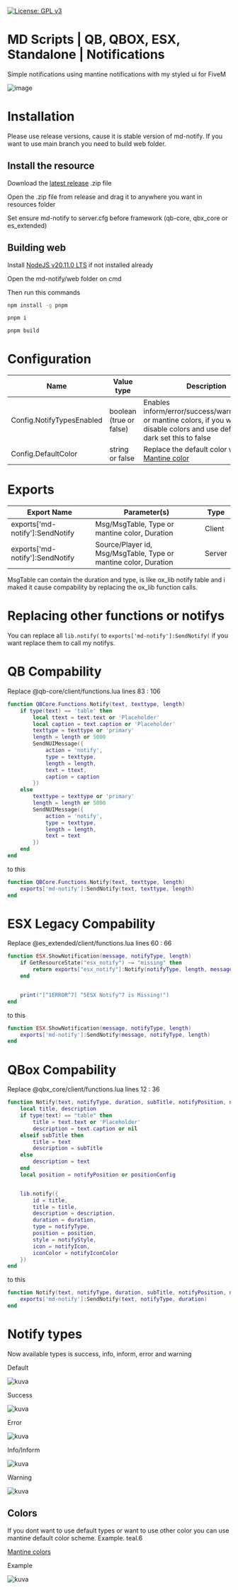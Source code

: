 [![License: GPL v3](https://img.shields.io/badge/License-GPLv3-blue.svg)](https://www.gnu.org/licenses/gpl-3.0)
# MD Scripts | QB, QBOX, ESX, Standalone | Notifications
Simple notifications using mantine notifications with my styled ui for FiveM

![image](https://github.com/Mekz1222/md-notify/assets/53654750/10cb14cb-1565-431f-8a5d-4dd83f5a4148)


# Installation

Please use release versions, cause it is stable version of md-notify. If you want to use main branch you need to build web folder.

## Install the resource

Download the [latest release](https://github.com/Mekz1222/md-notify/releases/latest) .zip file

Open the .zip file from release and drag it to anywhere you want in resources folder

Set ensure md-notify to server.cfg before framework (qb-core, qbx_core or es_extended)

## Building web

Install [NodeJS v20.11.0 LTS](https://nodejs.org/en) if not installed already

Open the md-notify/web folder on cmd

Then run this commands

```bat
npm install -g pnpm

pnpm i

pnpm build
```


# Configuration
| Name  | Value type | Description |
| ------------- | ------------- | ------------- |
| Config.NotifyTypesEnabled  | boolean (true or false)  | Enables inform/error/success/warning/default or mantine colors, if you want to disable colors and use default color dark set this to false  |
| Config.DefaultColor  | string or false  | Replace the default color with [Mantine color](https://mantine.dev/theming/colors/#default-colors)  |


# Exports
| Export Name  | Parameter(s) | Type |
| ------------- | ------------- | ------------- |
| exports['md-notify']:SendNotify  | Msg/MsgTable, Type or mantine color, Duration  | Client  |
| exports['md-notify']:SendNotify   | Source/Player id, Msg/MsgTable, Type or mantine color, Duration  | Server  |

MsgTable can contain the duration and type, is like ox_lib notify table and i maked it cause compability by replacing the ox_lib function calls.

# Replacing other functions or notifys
You can replace all `lib.notify(` to `exports['md-notify']:SendNotify(` if you want replace them to call my notifys.

# QB Compability

Replace @qb-core/client/functions.lua lines 83 : 106
```lua
function QBCore.Functions.Notify(text, texttype, length)
    if type(text) == 'table' then
        local ttext = text.text or 'Placeholder'
        local caption = text.caption or 'Placeholder'
        texttype = texttype or 'primary'
        length = length or 5000
        SendNUIMessage({
            action = 'notify',
            type = texttype,
            length = length,
            text = ttext,
            caption = caption
        })
    else
        texttype = texttype or 'primary'
        length = length or 5000
        SendNUIMessage({
            action = 'notify',
            type = texttype,
            length = length,
            text = text
        })
    end
end
```

to this

```lua
function QBCore.Functions.Notify(text, texttype, length)
    exports['md-notify']:SendNotify(text, texttype, length)
end
```

# ESX Legacy Compability

Replace @es_extended/client/functions.lua lines 60 : 66
```lua
function ESX.ShowNotification(message, notifyType, length)
    if GetResourceState("esx_notify") ~= "missing" then
        return exports["esx_notify"]:Notify(notifyType, length, message)
    end


    print("[^1ERROR^7] ^5ESX Notify^7 is Missing!")
end
```

to this

```lua
function ESX.ShowNotification(message, notifyType, length)
    exports['md-notify']:SendNotify(message, notifyType, length)
end
```

# QBox Compability

Replace @qbx_core/client/functions.lua lines 12 : 36
```lua
function Notify(text, notifyType, duration, subTitle, notifyPosition, notifyStyle, notifyIcon, notifyIconColor)
    local title, description
    if type(text) == "table" then
        title = text.text or 'Placeholder'
        description = text.caption or nil
    elseif subTitle then
        title = text
        description = subTitle
    else
        description = text
    end
    local position = notifyPosition or positionConfig


    lib.notify({
        id = title,
        title = title,
        description = description,
        duration = duration,
        type = notifyType,
        position = position,
        style = notifyStyle,
        icon = notifyIcon,
        iconColor = notifyIconColor
    })
end
```

to this

```lua
function Notify(text, notifyType, duration, subTitle, notifyPosition, notifyStyle, notifyIcon, notifyIconColor)
    exports['md-notify']:SendNotify(text, notifyType, duration)
end
```

# Notify types

Now available types is success, info, inform, error and warning

Default

![kuva](https://github.com/Mekz1222/md-notify/assets/53654750/0f6e3a45-616c-496a-b5b8-7676ab1ea078)

Success

![kuva](https://github.com/Mekz1222/md-notify/assets/53654750/a9846e92-0561-42db-8f00-933eb345abb6)

Error

![kuva](https://github.com/Mekz1222/md-notify/assets/53654750/29768e10-4b84-45b5-8ee5-16dfc0f2571c)

Info/Inform

![kuva](https://github.com/Mekz1222/md-notify/assets/53654750/108cb6b7-87a3-47e9-95b1-14bda7350a52)

Warning

![kuva](https://github.com/Mekz1222/md-notify/assets/53654750/fe37eb19-2247-4378-9db8-e0b9e5651867)





## Colors

If you dont want to use default types or want to use other color you can use mantine default color scheme. Example. teal.6

[Mantine colors](https://mantine.dev/theming/colors/#default-colors)

Example

![kuva](https://github.com/Mekz1222/md-notify/assets/53654750/91c4ea83-d2f2-462d-8d9f-0563518f6206)

